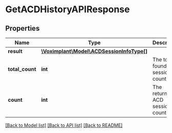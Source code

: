 # GetACDHistoryAPIResponse

## Properties
Name | Type | Description | Notes
------------ | ------------- | ------------- | -------------
**result** | [**\Voximplant\Model\ACDSessionInfoType[]**](ACDSessionInfoType.md) |  | [optional] 
**total_count** | **int** | The total found ACD session count. | [optional] 
**count** | **int** | The returned ACD session count. | [optional] 

[[Back to Model list]](../README.md#documentation-for-models) [[Back to API list]](../README.md#documentation-for-api-endpoints) [[Back to README]](../README.md)


